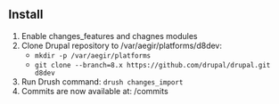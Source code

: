 Install
---

1. Enable changes_features and chagnes modules
1. Clone Drupal repository to /var/aegir/platforms/d8dev:
    - `mkdir -p /var/aegir/platforms`
    - `git clone --branch=8.x https://github.com/drupal/drupal.git d8dev`
1. Run Drush command: `drush changes_import`
1. Commits are now available at: /commits
